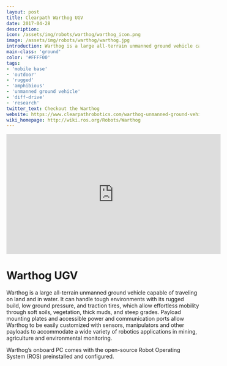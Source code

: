 ```yaml
---
layout: post
title: Clearpath Warthog UGV
date: 2017-04-28
description:
icon: /assets/img/robots/warthog/warthog_icon.png
image: /assets/img/robots/warthog/warthog.jpg
introduction: Warthog is a large all-terrain unmanned ground vehicle capable of traveling on land and in water.
main-class: 'ground'
color: '#FFFF00'
tags:
- 'mobile base'
- 'outdoor'
- 'rugged'
- 'amphibious'
- 'unmanned ground vehicle'
- 'diff-drive'
- 'research'
twitter_text: Checkout the Warthog
website: https://www.clearpathrobotics.com/warthog-unmanned-ground-vehicle-robot/
wiki_homepage: http://wiki.ros.org/Robots/Warthog
---
```


<iframe width="560" height="315" src="https://www.youtube.com/embed/ilkuWxcwzV8" frameborder="0" allowfullscreen></iframe>

# Warthog UGV

Warthog is a large all-terrain unmanned ground vehicle capable of traveling on land and in water.
It can handle tough environments with its rugged build, low ground pressure, and traction tires, which allow effortless mobility through soft soils, vegetation, thick muds, and steep grades.
Payload mounting plates and accessible power and communication ports allow Warthog to be easily customized with sensors, manipulators and other payloads to accommodate a wide variety of robotics applications in mining, agriculture and environmental monitoring.

Warthog’s onboard PC comes with the open-source Robot Operating System (ROS) preinstalled and configured.
